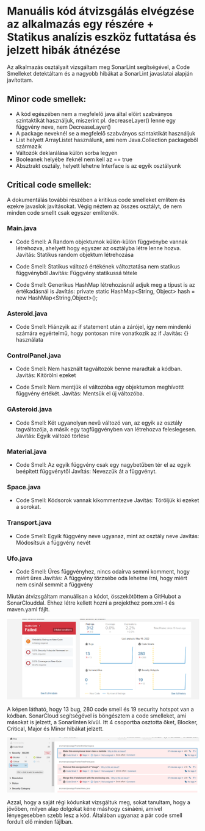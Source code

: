 # Manuális kód átvizsgálás elvégzése az alkalmazás egy részére + Statikus analízis eszköz futtatása és jelzett hibák átnézése

Az alkalmazás osztályait vizsgáltam meg SonarLint segítségével, a Code Smelleket detektáltam és a nagyobb hibákat a SonarLint javaslatai alapján javítottam.

## Minor code smellek:

- A kód egészében nem a megfelelő java által előírt szabványos szintaktikát használjuk, miszerint pl. decreaseLayer() lenne egy függvény neve, nem DecreaseLayer()
- A package neveknél se a megfelelő szabványos szintaktikát használjuk
- List helyett ArrayListet használunk, ami nem Java.Collection packageből származik
- Változók deklarálása külön sorba legyen
- Booleanek helyébe ifeknél nem kell az == true
- Absztrakt osztály, helyett lehetne Interface is az egyik osztályunk


## Critical code smellek:

A dokumentálás további részében a kritikus code smelleket említem és ezekre javaslok javításokat. Végig néztem az összes osztályt, de nem minden code smellt csak egyszer említenék.

### Main.java

- Code Smell: A Random objektumok külön-külön függvénybe vannak létrehozva, ahelyett hogy egyszer az osztályba létre lenne hozva.
Javítás: Statikus random objektum létrehozása

- Code Smell: Statikus változó értékének változtatása nem statikus függvényből
Javítás: Függvény statikussá tétele

- Code Smell: Generikus HashMap létrehozásnál adjuk meg a típust is az értékadásnál is
Javítás: private static HashMap<String, Object> hash = new HashMap<String,Object>();

### Asteroid.java

- Code Smell: Hiánzyik az if statement után a zárójel, így nem mindenki számára egyértelmű, hogy pontosan mire vonatkozik az if
Javítás: {} használata

### ControlPanel.java

- Code Smell: Nem használt tagváltozók benne maradtak a kódban.
Javítás: Kitörölni ezeket

- Code Smell: Nem mentjük el változóba egy objektumon meghívottt függvény értékét.
Javítás: Mentsük el új változóba.

### GAsteroid.java

- Code Smell: Két ugyanolyan nevű változó van, az egyik az osztály tagváltozója, a másik egy tagfüggvényben van létrehozva feleslegesen.
Javítás: Egyik változó törlése

### Material.java

- Code Smell: Az egyik függvény csak egy nagybetűben tér el az egyik beépített függvénytől
Javítás: Nevezzük át a függvényt.

### Space.java

- Code Smell: Kódsorok vannak kikommentezve
Javítás: Töröljük ki ezeket a sorokat.

### Transport.java

- Code Smell: Egyik függvény neve ugyanaz, mint az osztály neve
Javítás: Módosítsuk a függvény nevét

### Ufo.java

- Code Smell: Üres függvényhez, nincs odaírva semmi komment, hogy miért üres
Javítás: A függvény törzsébe oda lehetne írni, hogy miért nem csinál semmit a függvény

Miután átvizsgáltam manuálisan a kódot, összekötöttem a GitHubot a SonarClouddal. Ehhez létre kellett hozni a projekthez pom.xml-t és maven.yaml fájlt.

![](sonarcloud.png)

A képen látható, hogy 13 bug, 280 code smell és 19 security hotspot van a kódban. 
SonarCloud segítségével is böngésztem a code smelleket, ami másokat is jelzett, a Sonarlinten kívül. Itt 4 csoportba osztotta őket, Blocker, Critical, Major és Minor hibákat jelzett.

![](sonarissues.png)

Azzal, hogy a saját régi kódunkat vizsgáltuk meg, sokat tanultam, hogy a jövőben, milyen alap dolgokat kéne máshogy csináéni, amivel lényegesebben szebb lesz a kód.
Általában ugyanaz a pár code smell fordult elő minden fájlban.

